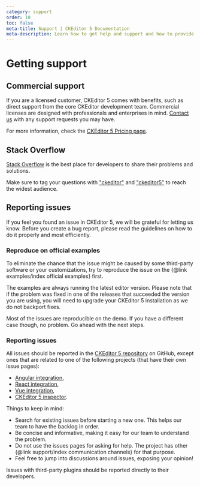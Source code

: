 ```yaml
---
category: support
order: 10
toc: false
meta-title: Support | CKEditor 5 Documentation
meta-description: Learn how to get help and support and how to provide feedback.
---
```


# Getting support

## Commercial support

If you are a licensed customer, CKEditor&nbsp;5 comes with benefits, such as direct support from the core CKEditor development team. Commercial licenses are designed with professionals and enterprises in mind. [Contact us](https://ckeditor.com/contact/) with any support requests you may have.

For more information, check the [CKEditor&nbsp;5 Pricing page](https://ckeditor.com/ckeditor-5-builds/pricing/).

## Stack Overflow

[Stack Overflow](https://stackoverflow.com) is the best place for developers to share their problems and solutions.

Make sure to tag your questions with ["ckeditor"](https://stackoverflow.com/questions/tagged/ckeditor) and ["ckeditor5"](https://stackoverflow.com/questions/tagged/ckeditor5) to reach the widest audience.

## Reporting issues

If you feel you found an issue in CKEditor&nbsp;5, we will be grateful for letting us know. Before you create a bug report, please read the guidelines on how to do it properly and most efficiently.

### Reproduce on official examples

To eliminate the chance that the issue might be caused by some third-party software or your customizations, try to reproduce the issue on the {@link examples/index official examples} first.

The examples are always running the latest editor version. Please note that if the problem was fixed in one of the releases that succeeded the version you are using, you will need to upgrade your CKEditor&nbsp;5 installation as we do not backport fixes.

Most of the issues are reproducible on the demo. If you have a different case though, no problem. Go ahead with the next steps.

### Reporting issues

All issues should be reported in the [CKEditor&nbsp;5 repository](https://github.com/ckeditor/ckeditor5/issues) on GitHub, except ones that are related to one of the following projects (that have their own issue pages):

* [Angular integration](https://github.com/ckeditor/ckeditor5-angular),
* [React integration](https://github.com/ckeditor/ckeditor5-react),
* [Vue integration](https://github.com/ckeditor/ckeditor5-vue),
* [CKEditor&nbsp;5 inspector](https://github.com/ckeditor/ckeditor5-inspector).

Things to keep in mind:

* Search for existing issues before starting a new one. This helps our team to have the backlog in order.
* Be concise and informative, making it easy for our team to understand the problem.
* Do not use the issues pages for asking for help. The project has other {@link support/index communication channels} for that purpose.
* Feel free to jump into discussions around issues, exposing your opinion!

Issues with third-party plugins should be reported directly to their developers.
